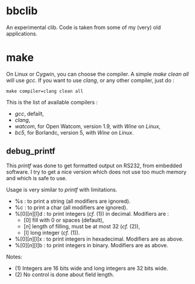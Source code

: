bbclib
======

An experimental clib. Code is taken from some of my (very) old applications. 

make
====

On Linux or Cygwin, you can choose the compiler. A simple _make clean all_ will use _gcc_. If you want to use _clang_, or any other compiler, just do :

    make compiler=clang clean all
    
This is the list of available compilers :
 - _gcc_, defailt,
 - _clang_,
 - _watcom_, for Open Watcom, version 1.9, with _Wine_ on _Linux_,
 - _bc5_, for Borlandc, version 5, with _Wine_ on _Linux_.


debug_printf
------------

This _printf_ was done to get formatted output on RS232, from embedded software. 
I try to get a nice version which does not use too much memory and which is safe to use.

Usage is very similar to _printf_ with limitations. 

- %s : to print a string (all modifiers are ignored).
- %c : to print a char (all modifiers are ignored).
- %[0][_n_][l]d : to print integers (_cf._ (1)) in decimal. Modifiers are :
    - [0] fill with 0 or spaces (default),
    - [_n_] length of filling, must be at most 32 (_cf._ (2)),
    - [l] long integer (_cf._ (1)).
- %[0][_n_][l]x : to print integers in hexadecimal. Modifiers are as above.
- %[0][_n_][l]b : to print integers in binary. Modifiers are as above.

Notes:

- (1) Integers are 16 bits wide and long integers are 32 bits wide.
- (2) No control is done about field length.
